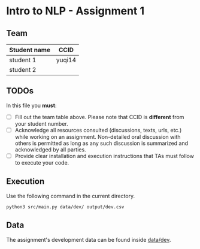 # Intro to NLP - Assignment 1

## Team
|Student name| CCID |
|------------|------|
|student 1   |  yuqi14   |
|student 2   |      |

## TODOs

In this file you **must**:
- [ ] Fill out the team table above. Please note that CCID is **different** from your student number.
- [ ] Acknowledge all resources consulted (discussions, texts, urls, etc.) while working on an assignment. Non-detailed oral discussion with others is permitted as long as any such discussion is summarized and acknowledged by all parties.
- [ ] Provide clear installation and execution instructions that TAs must follow to execute your code.

## Execution
Use the following command in the current directory.

`python3 src/main.py data/dev/ output/dev.csv`

## Data

The assignment's development data can be found inside [data/dev](data/dev).

